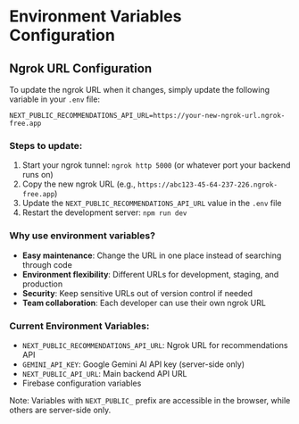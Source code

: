 # Environment Variables Configuration

## Ngrok URL Configuration

To update the ngrok URL when it changes, simply update the following variable in your `.env` file:

```
NEXT_PUBLIC_RECOMMENDATIONS_API_URL=https://your-new-ngrok-url.ngrok-free.app
```

### Steps to update:
1. Start your ngrok tunnel: `ngrok http 5000` (or whatever port your backend runs on)
2. Copy the new ngrok URL (e.g., `https://abc123-45-64-237-226.ngrok-free.app`)
3. Update the `NEXT_PUBLIC_RECOMMENDATIONS_API_URL` value in the `.env` file
4. Restart the development server: `npm run dev`

### Why use environment variables?
- **Easy maintenance**: Change the URL in one place instead of searching through code
- **Environment flexibility**: Different URLs for development, staging, and production
- **Security**: Keep sensitive URLs out of version control if needed
- **Team collaboration**: Each developer can use their own ngrok URL

### Current Environment Variables:
- `NEXT_PUBLIC_RECOMMENDATIONS_API_URL`: Ngrok URL for recommendations API
- `GEMINI_API_KEY`: Google Gemini AI API key (server-side only)
- `NEXT_PUBLIC_API_URL`: Main backend API URL
- Firebase configuration variables

Note: Variables with `NEXT_PUBLIC_` prefix are accessible in the browser, while others are server-side only.
